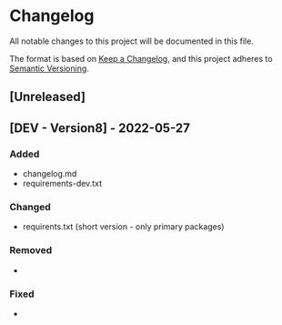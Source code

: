# Changelog
All notable changes to this project will be documented in this file.

The format is based on [Keep a Changelog](https://keepachangelog.com/en/1.0.0/),
and this project adheres to [Semantic Versioning](https://semver.org/spec/v2.0.0.html).

## [Unreleased]

## [DEV - Version8] - 2022-05-27
### Added
- changelog.md
- requirements-dev.txt

### Changed
- requirents.txt (short version - only primary packages)

### Removed
- 

### Fixed
-